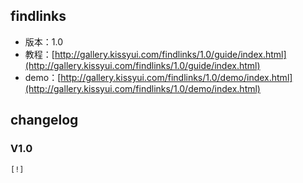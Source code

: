## findlinks

* 版本：1.0
* 教程：[http://gallery.kissyui.com/findlinks/1.0/guide/index.html](http://gallery.kissyui.com/findlinks/1.0/guide/index.html)
* demo：[http://gallery.kissyui.com/findlinks/1.0/demo/index.html](http://gallery.kissyui.com/findlinks/1.0/demo/index.html)

## changelog

### V1.0

    [!]


